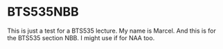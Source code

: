 # BTS535NBB

This is just a test for a BTS535 lecture. My name is Marcel. And this is for the BTS535 section NBB. I might use if for NAA too.
